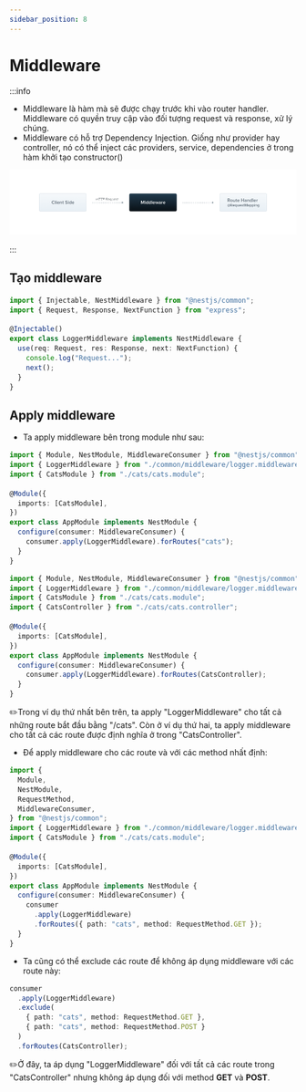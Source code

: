 ```yaml
---
sidebar_position: 8
---
```


# Middleware

:::info

- Middleware là hàm mà sẽ được chạy trước khi vào router handler. Middleware có quyền truy cập vào đối tượng request và response, xử lý chúng.
- Middleware có hỗ trợ Dependency Injection. Giống như provider hay controller, nó có thể inject các providers, service, dependencies ở trong hàm khởi tạo constructor()

![1718176640024](image/middleware/1718176640024.png)

:::

## Tạo middleware

```ts
import { Injectable, NestMiddleware } from "@nestjs/common";
import { Request, Response, NextFunction } from "express";

@Injectable()
export class LoggerMiddleware implements NestMiddleware {
  use(req: Request, res: Response, next: NextFunction) {
    console.log("Request...");
    next();
  }
}
```

## Apply middleware

- Ta apply middleware bên trong module như sau:

```ts
import { Module, NestModule, MiddlewareConsumer } from "@nestjs/common";
import { LoggerMiddleware } from "./common/middleware/logger.middleware";
import { CatsModule } from "./cats/cats.module";

@Module({
  imports: [CatsModule],
})
export class AppModule implements NestModule {
  configure(consumer: MiddlewareConsumer) {
    consumer.apply(LoggerMiddleware).forRoutes("cats");
  }
}
```

```ts
import { Module, NestModule, MiddlewareConsumer } from "@nestjs/common";
import { LoggerMiddleware } from "./common/middleware/logger.middleware";
import { CatsModule } from "./cats/cats.module";
import { CatsController } from "./cats/cats.controller";

@Module({
  imports: [CatsModule],
})
export class AppModule implements NestModule {
  configure(consumer: MiddlewareConsumer) {
    consumer.apply(LoggerMiddleware).forRoutes(CatsController);
  }
}
```

✏️Trong ví dụ thứ nhất bên trên, ta apply "LoggerMiddleware" cho tất cả những route bắt đầu bằng "/cats". Còn ở ví dụ thứ hai, ta apply middleware cho tất cả các route được định nghĩa ở trong "CatsController".

- Để apply middleware cho các route và với các method nhất định:

```ts
import {
  Module,
  NestModule,
  RequestMethod,
  MiddlewareConsumer,
} from "@nestjs/common";
import { LoggerMiddleware } from "./common/middleware/logger.middleware";
import { CatsModule } from "./cats/cats.module";

@Module({
  imports: [CatsModule],
})
export class AppModule implements NestModule {
  configure(consumer: MiddlewareConsumer) {
    consumer
      .apply(LoggerMiddleware)
      .forRoutes({ path: "cats", method: RequestMethod.GET });
  }
}
```

- Ta cũng có thể exclude các route để không áp dụng middleware với các route này:

```ts
consumer
  .apply(LoggerMiddleware)
  .exclude(
    { path: "cats", method: RequestMethod.GET },
    { path: "cats", method: RequestMethod.POST }
  )
  .forRoutes(CatsController);
```

✏️Ở đây, ta áp dụng "LoggerMiddleware" đối với tất cả các route trong "CatsController" nhưng không áp dụng đối với method **GET** và **POST**.

